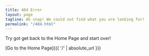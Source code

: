 ```yaml
---
title: 404 Error
layout: page
tagline: Ah snap! We could not find what you are looking for!
permalink: "/404.html"
---
```


Try got get back to the Home Page and start over!

[Go to the Home Page]({{ '/' | absolute_url }})
